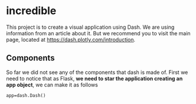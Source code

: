 # incredible

This project is to create a visual application using Dash. We are using information from an
article about it. But we recommend you to visit the main page, located at https://dash.plotly.com/introduction.

## Components

So far we did not see any of the components that dash is made of. First we need to notice that
as Flask, **we need to star the application creating an app object**, we can make it as follows


```
app=dash.Dash()

```
